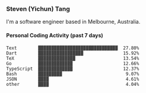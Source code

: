 ### Steven (Yichun) Tang

I'm a software engineer based in Melbourne, Australia.

#### Personal Coding Activity (past 7 days)
```
Text        ▓▓▓▓▓▓▓▓▓▓▓▓▓▓▓▓▓▓▓▓▓▓▓▓▓▓▓▓▓▓  27.80%
Dart        ▓▓▓▓▓▓▓▓▓▓▓▓▓▓▓▓▓               15.92%
TeX         ▓▓▓▓▓▓▓▓▓▓▓▓▓▓                  13.54%
Go          ▓▓▓▓▓▓▓▓▓▓▓▓▓                   12.66%
TypeScript  ▓▓▓▓▓▓▓▓▓▓▓▓▓                   12.37%
Bash        ▓▓▓▓▓▓▓▓▓                        9.07%
JSON        ▓▓▓▓                             4.61%
other       ▓▓▓▓                             4.04%
```

